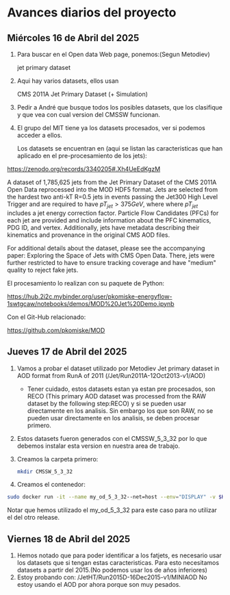 # Avances diarios del proyecto

## Miércoles 16 de Abril del 2025

1. Para buscar en el Open data Web page, ponemos:(Segun Metodiev)
   
   jet primary dataset

3. Aqui hay varios datasets, ellos usan
   
   CMS 2011A Jet Primary Dataset (+ Simulation)

5. Pedir a André que busque todos los posibles datasets, que los clasifique y que vea con cual version del CMSSW funcionan.

6. El grupo del MIT tiene ya los datasets procesados, ver si podemos acceder a ellos.

   Los datasets se encuentran en (aqui se listan las caracteristicas que han aplicado en el pre-procesamiento de los jets):

https://zenodo.org/records/3340205#.Xh4UeEdKgzM

   A dataset of 1,785,625 jets from the Jet Primary Dataset of the CMS 2011A Open Data reprocessed into the MOD HDF5 format. Jets are    selected from the hardest two anti-kT R=0.5 jets in events passing the Jet300 High Level Trigger and are required to have $pT_{jet} > 375 GeV$, where where $pT_{jet}$ includes a jet energy correction factor. Particle Flow Candidates (PFCs) for each jet are provided and include information about the PFC kinematics, PDG ID, and vertex. Additionally, jets have metadata describing their kinematics and provenance in the original CMS AOD files.

For additional details about the dataset, please see the accompanying paper: Exploring the Space of Jets with CMS Open Data. There, jets were further restricted to have to ensure tracking coverage and have "medium" quality to reject fake jets.

El procesamiento lo realizan con su paquete de Python:

https://hub.2i2c.mybinder.org/user/pkomiske-energyflow-1swtgcaw/notebooks/demos/MOD%20Jet%20Demo.ipynb

Con el Git-Hub relacionado:

https://github.com/pkomiske/MOD


## Jueves 17 de Abril del 2025

1. Vamos a probar el dataset utilizado por Metodiev
   Jet primary dataset in AOD format from RunA of 2011 (/Jet/Run2011A-12Oct2013-v1/AOD)
   * Tener cuidado, estos datasets estan ya estan pre procesados, son RECO (This primary AOD dataset was processed from the RAW dataset by the following step:RECO) y si se pueden usar directamente en los analisis. Sin embargo los que son RAW, no se pueden usar directamente en los analisis, se deben procesar primero.
  
2. Estos datasets fueron generados con el CMSSW_5_3_32 por lo que debemos instalar esta version en nuestra area de trabajo.

3. Creamos la carpeta primero:

   ```bash
   mkdir CMSSW_5_3_32
   ```

4. Creamos el contenedor:
```bash
sudo docker run -it --name my_od_5_3_32--net=host --env="DISPLAY" -v $HOME/.Xauthority:/home/cmsusr/.Xauthority:rw  -v ${HOME}cms_open_data_work:/code cmsopendata/cmssw_5_3_32-slc6_amd64_gcc472 /bin/bash
```

Notar que hemos utilizado el my_od_5_3_32 para este caso para no utilizar el del otro release.


## Viernes 18 de Abril del 2025

1. Hemos notado que para poder identificar a los fatjets, es necesario usar los datasets que si tengan estas caracteristicas. Para esto necesitamos datasets a partir del 2015.(No podemos usar los de años inferiores)
2. Estoy probando con:
   /JetHT/Run2015D-16Dec2015-v1/MINIAOD
No estoy usando el AOD por ahora porque son muy pesados.
   

